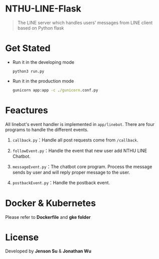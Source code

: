 # NTHU-LINE-Flask

> The LINE server which handles users' messages from LINE client based on Python flask



# Get Stated

* Run it in the developing mode

  ~~~cmd
  python3 run.py
  ~~~

* Run it in the production mode

  ~~~cmd
  gunicorn app:app -c ./gunicorn.conf.py
  ~~~



# Feactures

All linebot's event handler is implemented in  `app/linebot`. There are four programs to handle the different events.

1. `callback.py`：Handle all post requests come from `/callback`.
2. `followEvent.py`：Handle the event that new user add NTHU LINE Chatbot.
3. `messageEvent.py`：The chatbot core program. Process the message sends by user and will reply proper message to the user.

4. `postbackEvent.py`：Handle the postback event.



# Docker & Kubernetes

Please refer to **Dockerfile** and **gke folder**



# License

Developed by **Jenson Su** & **Jonathan Wu**

